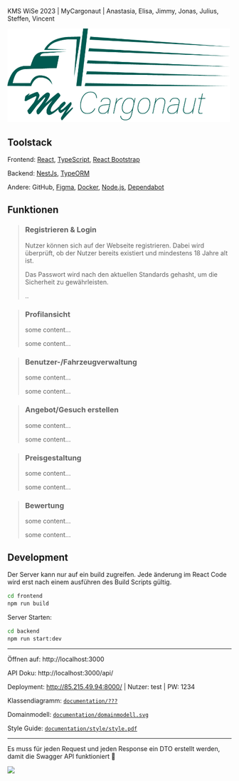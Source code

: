 KMS WiSe 2023 | MyCargonaut | Anastasia, Elisa, Jimmy, Jonas, Julius, Steffen, Vincent

<img src="frontend/src/assets/img/Logo.png"  width="500px" />


## Toolstack
Frontend: [React](https://react.dev/), [TypeScript](https://www.typescriptlang.org/), [React Bootstrap](https://react-bootstrap.netlify.app/)

Backend: [NestJs](https://nestjs.com/), [TypeORM](https://typeorm.io/)

Andere: GitHub, [Figma](https://www.figma.com/), [Docker](https://www.docker.com/), [Node.js](https://nodejs.org/en), [Dependabot](https://github.com/dependabot)


## Funktionen

>### Registrieren & Login
> Nutzer können sich auf der Webseite registrieren. Dabei wird überprüft, ob der Nutzer bereits existiert und mindestens 18 Jahre alt ist.
>
> Das Passwort wird nach den aktuellen Standards gehasht, um die Sicherheit zu gewährleisten.
> 
> ..


>### Profilansicht
> some content...
>
> some content...

>### Benutzer-/Fahrzeugverwaltung
> some content...
>
> some content...

>### Angebot/Gesuch erstellen
> some content...
>
> some content...

>### Preisgestaltung
> some content...
>
> some content...

>### Bewertung
> some content...
>
> some content...
> 


## Development

Der Server kann nur auf ein build zugreifen. Jede änderung im React Code wird erst nach einem ausführen des Build Scripts gültig.
```bash
cd frontend
npm run build
```


Server Starten:
```bash
cd backend
npm run start:dev
```
___
Öffnen auf: http://localhost:3000

API Doku: http://localhost:3000/api/

Deployment: http://85.215.49.94:8000/ | Nutzer: test | PW: 1234

Klassendiagramm:  [`documentation/???`](documentation/???)

Domainmodell:  [`documentation/domainmodell.svg`](documentation/domainmodell.svg)

Style Guide:  [`documentation/style/style.pdf`](documentation/style/style.pdf)
___
Es muss für jeden Request und jeden Response ein DTO erstellt werden, damit die Swagger API funktioniert :smiling_face_with_tear:

<img src="https://media.tenor.com/Opkrr0Wd2VAAAAAd/struggle-crying.gif"  width="200" />

